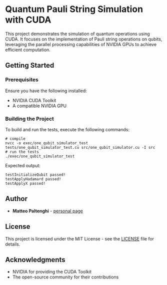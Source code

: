 # Quantum Pauli String Simulation with CUDA

This project demonstrates the simulation of quantum operations using CUDA. It focuses on the implementation of Pauli string operations on qubits, leveraging the parallel processing capabilities of NVIDIA GPUs to achieve efficient computation.

## Getting Started

### Prerequisites

Ensure you have the following installed:
- NVIDIA CUDA Toolkit
- A compatible NVIDIA GPU

### Building the Project

To build and run the tests, execute the following commands:

```shell
# compile
nvcc -o exec/one_qubit_simulator_test tests/one_qubit_simulator_test.cu src/one_qubit_simulator.cu -I src
# run the tests
./exec/one_qubit_simulator_test
```
Expected output:
```
testInitializeQubit passed!
testApplyHadamard passed!
testApplyX passed!
```

## Author

- **Matteo Paltenghi** - [personal page](https://matteopaltenghi.com/)

## License

This project is licensed under the MIT License - see the [LICENSE](LICENSE) file for details.

## Acknowledgments

- NVIDIA for providing the CUDA Toolkit
- The open-source community for their contributions